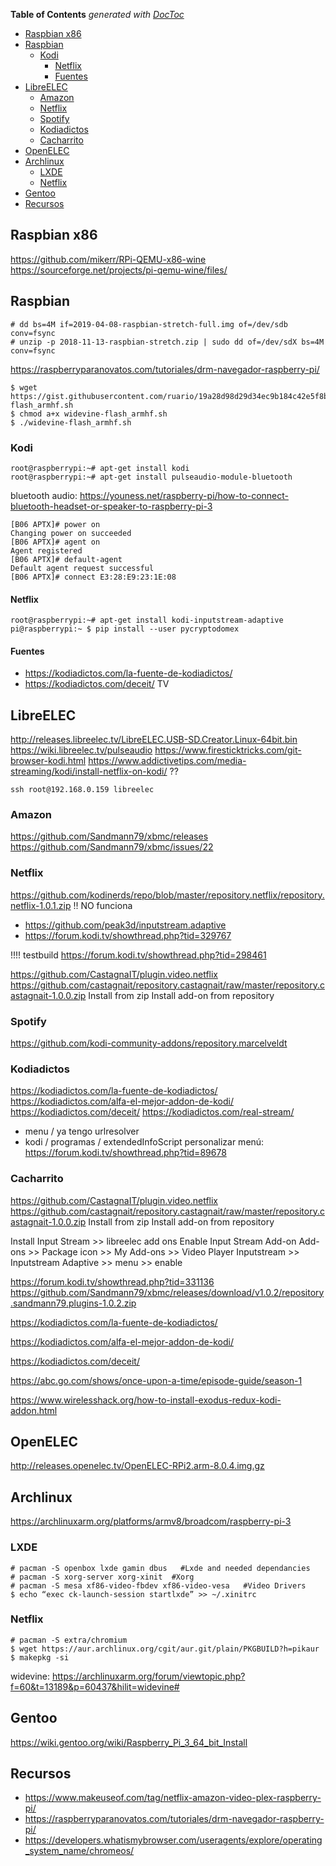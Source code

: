 <!-- START doctoc generated TOC please keep comment here to allow auto update -->
<!-- DON'T EDIT THIS SECTION, INSTEAD RE-RUN doctoc TO UPDATE -->
**Table of Contents**  *generated with [DocToc](https://github.com/thlorenz/doctoc)*

- [Raspbian x86](#raspbian-x86)
- [Raspbian](#raspbian)
  - [Kodi](#kodi)
    - [Netflix](#netflix)
    - [Fuentes](#fuentes)
- [LibreELEC](#libreelec)
  - [Amazon](#amazon)
  - [Netflix](#netflix-1)
  - [Spotify](#spotify)
  - [Kodiadictos](#kodiadictos)
  - [Cacharrito](#cacharrito)
- [OpenELEC](#openelec)
- [Archlinux](#archlinux)
  - [LXDE](#lxde)
  - [Netflix](#netflix-2)
- [Gentoo](#gentoo)
- [Recursos](#recursos)

<!-- END doctoc generated TOC please keep comment here to allow auto update -->

## Raspbian x86
https://github.com/mikerr/RPi-QEMU-x86-wine
https://sourceforge.net/projects/pi-qemu-wine/files/

## Raspbian

```
# dd bs=4M if=2019-04-08-raspbian-stretch-full.img of=/dev/sdb conv=fsync
# unzip -p 2018-11-13-raspbian-stretch.zip | sudo dd of=/dev/sdX bs=4M conv=fsync
```

https://raspberryparanovatos.com/tutoriales/drm-navegador-raspberry-pi/
```
$ wget https://gist.githubusercontent.com/ruario/19a28d98d29d34ec9b184c42e5f8bf29/raw/9c35b3249ab64020c6ff990f73b3c07fc4b8662d/widevine-flash_armhf.sh
$ chmod a+x widevine-flash_armhf.sh
$ ./widevine-flash_armhf.sh
```


### Kodi

```
root@raspberrypi:~# apt-get install kodi
root@raspberrypi:~# apt-get install pulseaudio-module-bluetooth
```

bluetooth audio: https://youness.net/raspberry-pi/how-to-connect-bluetooth-headset-or-speaker-to-raspberry-pi-3
```
[B06 APTX]# power on
Changing power on succeeded
[B06 APTX]# agent on
Agent registered
[B06 APTX]# default-agent
Default agent request successful
[B06 APTX]# connect E3:28:E9:23:1E:08
```

#### Netflix

```
root@raspberrypi:~# apt-get install kodi-inputstream-adaptive
pi@raspberrypi:~ $ pip install --user pycryptodomex
```

#### Fuentes

* https://kodiadictos.com/la-fuente-de-kodiadictos/
* https://kodiadictos.com/deceit/ TV

## LibreELEC

http://releases.libreelec.tv/LibreELEC.USB-SD.Creator.Linux-64bit.bin
https://wiki.libreelec.tv/pulseaudio
https://www.firesticktricks.com/git-browser-kodi.html
https://www.addictivetips.com/media-streaming/kodi/install-netflix-on-kodi/ ??

`ssh root@192.168.0.159 libreelec`

### Amazon

https://github.com/Sandmann79/xbmc/releases
https://github.com/Sandmann79/xbmc/issues/22

### Netflix

https://github.com/kodinerds/repo/blob/master/repository.netflix/repository.netflix-1.0.1.zip !! NO funciona
- https://github.com/peak3d/inputstream.adaptive
- https://forum.kodi.tv/showthread.php?tid=329767

!!!! testbuild https://forum.kodi.tv/showthread.php?tid=298461

https://github.com/CastagnaIT/plugin.video.netflix
https://github.com/castagnait/repository.castagnait/raw/master/repository.castagnait-1.0.0.zip
Install from zip
Install add-on from repository

### Spotify

https://github.com/kodi-community-addons/repository.marcelveldt

### Kodiadictos

https://kodiadictos.com/la-fuente-de-kodiadictos/
https://kodiadictos.com/alfa-el-mejor-addon-de-kodi/
https://kodiadictos.com/deceit/
https://kodiadictos.com/real-stream/
 + menu / ya tengo urlresolver
 + kodi / programas / extendedInfoScript
personalizar menú: https://forum.kodi.tv/showthread.php?tid=89678

### Cacharrito

https://github.com/CastagnaIT/plugin.video.netflix
https://github.com/castagnait/repository.castagnait/raw/master/repository.castagnait-1.0.0.zip
Install from zip
Install add-on from repository

Install Input Stream >> libreelec add ons
Enable Input Stream Add-on Add-ons >> Package icon >> My Add-ons >> Video Player Inputstream >> Inputstream Adaptive >> menu >> enable

https://forum.kodi.tv/showthread.php?tid=331136
https://github.com/Sandmann79/xbmc/releases/download/v1.0.2/repository.sandmann79.plugins-1.0.2.zip

https://kodiadictos.com/la-fuente-de-kodiadictos/

https://kodiadictos.com/alfa-el-mejor-addon-de-kodi/

https://kodiadictos.com/deceit/

https://abc.go.com/shows/once-upon-a-time/episode-guide/season-1

https://www.wirelesshack.org/how-to-install-exodus-redux-kodi-addon.html

## OpenELEC

http://releases.openelec.tv/OpenELEC-RPi2.arm-8.0.4.img.gz

## Archlinux

https://archlinuxarm.org/platforms/armv8/broadcom/raspberry-pi-3

### LXDE
```
# pacman -S openbox lxde gamin dbus   #Lxde and needed dependancies
# pacman -S xorg-server xorg-xinit  #Xorg
# pacman -S mesa xf86-video-fbdev xf86-video-vesa   #Video Drivers
$ echo “exec ck-launch-session startlxde” >> ~/.xinitrc
```

### Netflix

```
# pacman -S extra/chromium
$ wget https://aur.archlinux.org/cgit/aur.git/plain/PKGBUILD?h=pikaur
$ makepkg -si
```

widevine: https://archlinuxarm.org/forum/viewtopic.php?f=60&t=13189&p=60437&hilit=widevine#

## Gentoo

https://wiki.gentoo.org/wiki/Raspberry_Pi_3_64_bit_Install

## Recursos

* https://www.makeuseof.com/tag/netflix-amazon-video-plex-raspberry-pi/
* https://raspberryparanovatos.com/tutoriales/drm-navegador-raspberry-pi/
* https://developers.whatismybrowser.com/useragents/explore/operating_system_name/chromeos/
